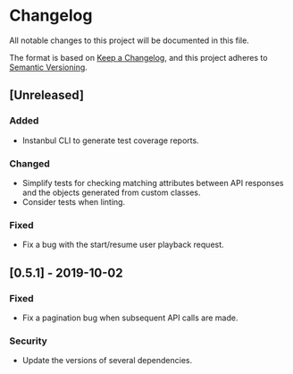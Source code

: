 # Changelog

All notable changes to this project will be documented in this file.

The format is based on [Keep a Changelog](https://keepachangelog.com/en/1.0.0/), and this project adheres to [Semantic Versioning](https://semver.org/spec/v2.0.0.html).

## [Unreleased]

### Added

-   Instanbul CLI to generate test coverage reports.

### Changed

-   Simplify tests for checking matching attributes between API responses and the objects generated from custom classes.
-   Consider tests when linting.

### Fixed

-   Fix a bug with the start/resume user playback request.

## [0.5.1] - 2019-10-02

### Fixed

-   Fix a pagination bug when subsequent API calls are made.

### Security

-   Update the versions of several dependencies.
